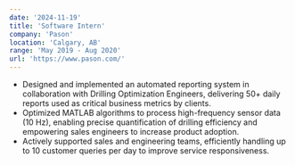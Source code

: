 ```yaml
---
date: '2024-11-19'
title: 'Software Intern'
company: 'Pason'
location: 'Calgary, AB'
range: 'May 2019 - Aug 2020'
url: 'https://www.pason.com/'
---
```

- Designed and implemented an automated reporting system in collaboration with Drilling Optimization Engineers, delivering 50+ daily reports used as critical business metrics by clients.
- Optimized MATLAB algorithms to process high-frequency sensor data (10 Hz), enabling precise quantification of drilling efficiency and empowering sales engineers to increase product adoption.
- Actively supported sales and engineering teams, efficiently handling up to 10 customer queries per day to improve service responsiveness. 
